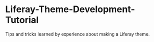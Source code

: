 # Liferay-Theme-Development-Tutorial
Tips and tricks learned by experience about making a Liferay theme.
